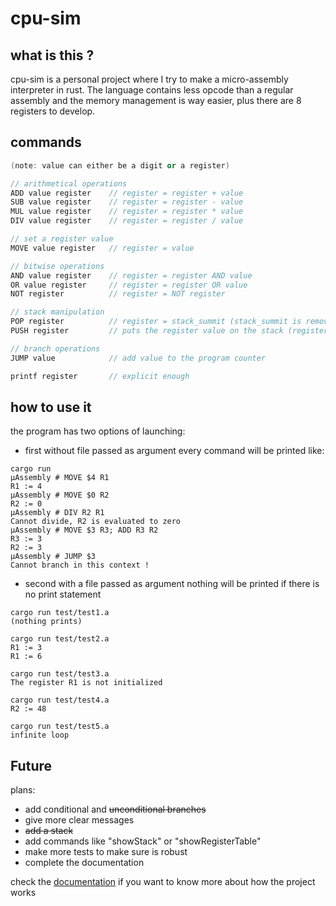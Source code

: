# cpu-sim

## what is this ?

cpu-sim is a personal project where I try to make a micro-assembly interpreter in rust.
The language contains less opcode than a regular assembly and the memory management is way easier, plus there are 8
registers to develop.

## commands

```as
(note: value can either be a digit or a register)

// arithmetical operations
ADD value register    // register = register + value
SUB value register    // register = register - value
MUL value register    // register = register * value
DIV value register    // register = register / value

// set a register value
MOVE value register   // register = value

// bitwise operations
AND value register    // register = register AND value
OR value register     // register = register OR value
NOT register          // register = NOT register

// stack manipulation
POP register          // register = stack_summit (stack_summit is removed)
PUSH register         // puts the register value on the stack (register value is not reset)

// branch operations
JUMP value            // add value to the program counter

printf register       // explicit enough
```

## how to use it

the program has two options of launching:

- first without file passed as argument every command will be printed like:
```
cargo run
μAssembly # MOVE $4 R1
R1 := 4
μAssembly # MOVE $0 R2
R2 := 0
μAssembly # DIV R2 R1
Cannot divide, R2 is evaluated to zero
μAssembly # MOVE $3 R3; ADD R3 R2
R3 := 3
R2 := 3
μAssembly # JUMP $3
Cannot branch in this context !
```

- second with a file passed as argument nothing will be printed if there is no print statement
```
cargo run test/test1.a
(nothing prints)

cargo run test/test2.a
R1 := 3
R1 := 6

cargo run test/test3.a
The register R1 is not initialized

cargo run test/test4.a
R2 := 48

cargo run test/test5.a
infinite loop
```

## Future
plans:
- add conditional and ~~unconditional branches~~
- give more clear messages
- ~~add a stack~~
- add commands like "showStack" or "showRegisterTable"
- make more tests to make sure is robust
- complete the documentation

check the [documentation](docs/doc.md) if you want to know more about how the project works